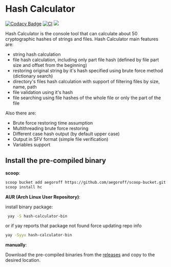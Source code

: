 Hash Calculator
======
[![Codacy Badge](https://api.codacy.com/project/badge/Grade/0d8224be8eac4324b81f8846c6b14161)](https://app.codacy.com/manual/egoroff/hc?utm_source=github.com&utm_medium=referral&utm_content=aegoroff/hc&utm_campaign=Badge_Grade_Dashboard)
[![CI](https://github.com/aegoroff/hc/actions/workflows/ci.yml/badge.svg)](https://github.com/aegoroff/hc/actions/workflows/ci.yml)
[![](https://tokei.rs/b1/github/aegoroff/hc?category=code)](https://github.com/XAMPPRocky/tokei)

Hash Calculator is the console tool that can calculate about 50 cryptographic hashes of strings and files. Hash Calculator main features are:

- string hash calculation
- file hash calculation, including only part file hash (defined by file part size and offset from the beginning)
- restoring original string by it's hash specified using brute force method (dictionary search)
- directory's files hash calculation with support of filtering files by size, name, path
- file validation using it's hash
- file searching using file hashes of the whole file or only the part of the file

Also there are:

- Brute force restoring time assumption
- Multithreading brute force restoring
- Different case hash output (by default upper case)
- Output in SFV format (simple file verification)
- Variables support

## Install the pre-compiled binary

**scoop**:

```sh
scoop bucket add aegoroff https://github.com/aegoroff/scoop-bucket.git
scoop install hc
```

**AUR (Arch Linux User Repository)**:

install binary package:
```sh
 yay -S hash-calculator-bin
```
or if yay reports that package not found force updating repo info
```sh
yay -Syyu hash-calculator-bin
```

**manually**:

Download the pre-compiled binaries from the [releases](https://github.com/aegoroff/hc/releases) and
copy to the desired location.
